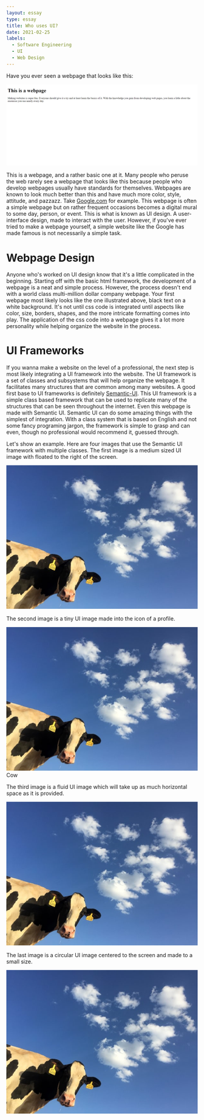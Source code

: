 ```yaml
---
layout: essay
type: essay
title: Who uses UI?
date: 2021-02-25
labels:
  - Software Engineering
  - UI
  - Web Design
---
```


Have you ever seen a webpage that looks like this:

<img class="ui medium bordered image"  href="../_includes/BasicWebpageExample.html" src="../images/BasicWebpageExample.png">

This is a webpage, and a rather basic one at it. Many people who peruse the web rarely see a webpage that looks like this because people who develop webpages usually have standards for themselves. Webpages are known to look much better than this and have much more color, style, attitude, and pazzazz. Take [Google.com](google.com) for example. This webpage is often a simple webpage but on rather frequent occasions becomes a digital mural to some day, person, or event. This is what is known as UI design. A user-interface design, made to interact with the user. However, if you've ever tried to make a webpage yourself, a simple website like the Google has made famous is not necessarily a simple task.

# Webpage Design

Anyone who's worked on UI design know that it's a little complicated in the beginning. Starting off with the basic html framework, the development of a webpage is a neat and simple process. However, the process doesn't end with a world class multi-million dollar company webpage. Your first webpage most likely looks like the one illustrated above, black text on a white background. It's not until css code is integrated until aspects like color, size, borders, shapes, and the more intricate formatting comes into play. The application of the css code into a webpage gives it a lot more personality while helping organize the website in the process.

# UI Frameworks

If you wanna make a website on the level of a professional, the next step is most likely integrating a UI framework into the website. The UI framework is a set of classes and subsystems that will help organize the webpage. It facilitates many structures that are common among many websites. A good first base to UI frameworks is definitely [Semantic-UI](https://semantic-ui.com/). This UI framework is a simple class based framework that can be used to replicate many of the structures that can be seen throughout the internet. Even this webpage is made with Semantic UI.
  Semantic UI can do some amazing things with the simplest of integration. With a class system that is based on English and not some fancy programing jargon, the framework is simple to grasp and can even, though no professional would recommend it, guessed through.

Let's show an example. Here are four images that use the Semantic UI framework with multiple classes. The first image is a medium sized UI image with floated to the right of the screen.

<img class="ui medium right float image" src="../images/Cow.jpg">

The second image is a tiny UI image made into the icon of a profile.

<img class="ui avatar image" src="../images/Cow.jpg">
<span>Cow</span>

The third image is a fluid UI image which will take up as much horizontal space as it is provided.

<img class="ui fluid image" src="../images/Cow.jpg">

The last image is a circular UI image centered to the screen and made to a small size.

<img class="ui small circular centered image" src="../images/Cow.jpg">
